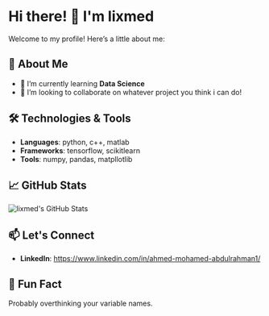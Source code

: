 # Hi there! 👋 I'm lixmed

Welcome to my profile! Here’s a little about me:

## 🚀 About Me
- 🌱 I’m currently learning **Data Science**
- 👯 I’m looking to collaborate on whatever project you think i can do!

## 🛠️ Technologies & Tools
- **Languages**: python, c++, matlab
- **Frameworks**: tensorflow, scikitlearn
- **Tools**: numpy, pandas, matpllotlib

## 📈 GitHub Stats
![lixmed's GitHub Stats](https://github-readme-stats.vercel.app/api?username=lixmed&show_icons=true&theme=radical)

## 📫 Let's Connect
- **LinkedIn**: https://www.linkedin.com/in/ahmed-mohamed-abdulrahman1/

## 🌟 Fun Fact
Probably overthinking your variable names.
